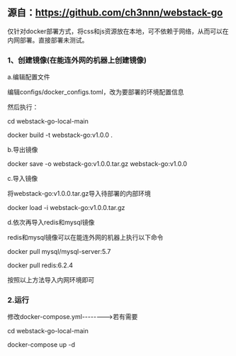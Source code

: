 ## 源自：https://github.com/ch3nnn/webstack-go

仅针对docker部署方式，将css和js资源放在本地，可不依赖于网络，从而可以在内网部署。直接部署未测试。
### 1、创建镜像(在能连外网的机器上创建镜像)

a.编辑配置文件

编辑configs/docker_configs.toml，改为要部署的环境配置信息

然后执行：

cd webstack-go-local-main

docker build -t webstack-go:v1.0.0 .

b.导出镜像

docker save -o webstack-go:v1.0.0.tar.gz webstack-go:v1.0.0

c.导入镜像

将webstack-go:v1.0.0.tar.gz导入待部署的内部环境

docker load -i webstack-go:v1.0.0.tar.gz

d.依次再导入redis和mysql镜像

redis和mysql镜像可以在能连外网的机器上执行以下命令

docker pull mysql/mysql-server:5.7

docker pull redis:6.2.4

按照以上方法导入内网环境即可

### 2.运行

修改docker-compose.yml-------->若有需要

cd webstack-go-local-main

docker-compose up -d
